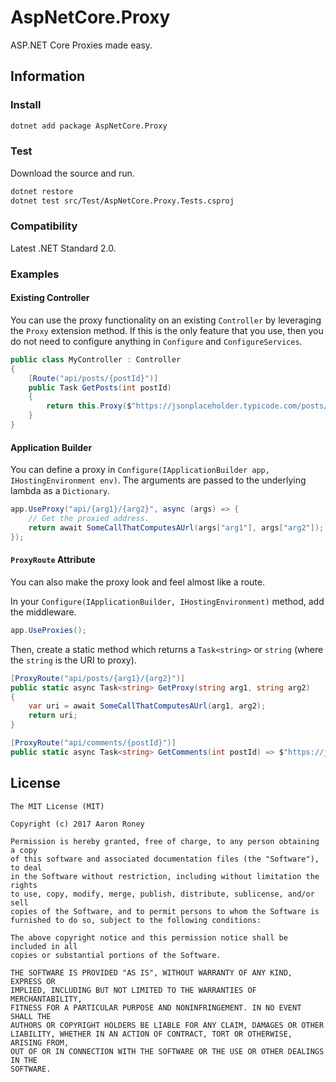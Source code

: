 # AspNetCore.Proxy

ASP.NET Core Proxies made easy.

## Information

### Install

```bash
dotnet add package AspNetCore.Proxy
```

### Test

Download the source and run.

```bash
dotnet restore
dotnet test src/Test/AspNetCore.Proxy.Tests.csproj
```

### Compatibility

Latest .NET Standard 2.0.

### Examples

#### Existing Controller

You can use the proxy functionality on an existing `Controller` by leveraging the `Proxy` extension method.
If this is the only feature that you use, then you do not need to configure anything in `Configure` and `ConfigureServices`.

```csharp
public class MyController : Controller
{
    [Route("api/posts/{postId}")]
    public Task GetPosts(int postId)
    {
        return this.Proxy($"https://jsonplaceholder.typicode.com/posts/{postId}");
    }
}
```

#### Application Builder

You can define a proxy in `Configure(IApplicationBuilder app, IHostingEnvironment env)`.  The arguments are passed to the underlying lambda as a `Dictionary`.

```csharp
app.UseProxy("api/{arg1}/{arg2}", async (args) => {
    // Get the proxied address.
    return await SomeCallThatComputesAUrl(args["arg1"], args["arg2"]);
});
```

#### `ProxyRoute` Attribute

You can also make the proxy look and feel almost like a route.

In your `Configure(IApplicationBuilder, IHostingEnvironment)` method, add the middleware.

```csharp
app.UseProxies();
```

Then, create a static method which returns a `Task<string>` or `string` (where the `string` is the URI to proxy).

```csharp
[ProxyRoute("api/posts/{arg1}/{arg2}")]
public static async Task<string> GetProxy(string arg1, string arg2)
{
    var uri = await SomeCallThatComputesAUrl(arg1, arg2);
    return uri;
}

[ProxyRoute("api/comments/{postId}")]
public static async Task<string> GetComments(int postId) => $"https://jsonplaceholder.typicode.com/posts/{postId}";
```

## License

```
The MIT License (MIT)

Copyright (c) 2017 Aaron Roney

Permission is hereby granted, free of charge, to any person obtaining a copy
of this software and associated documentation files (the "Software"), to deal
in the Software without restriction, including without limitation the rights
to use, copy, modify, merge, publish, distribute, sublicense, and/or sell
copies of the Software, and to permit persons to whom the Software is
furnished to do so, subject to the following conditions:

The above copyright notice and this permission notice shall be included in all
copies or substantial portions of the Software.

THE SOFTWARE IS PROVIDED "AS IS", WITHOUT WARRANTY OF ANY KIND, EXPRESS OR
IMPLIED, INCLUDING BUT NOT LIMITED TO THE WARRANTIES OF MERCHANTABILITY,
FITNESS FOR A PARTICULAR PURPOSE AND NONINFRINGEMENT. IN NO EVENT SHALL THE
AUTHORS OR COPYRIGHT HOLDERS BE LIABLE FOR ANY CLAIM, DAMAGES OR OTHER
LIABILITY, WHETHER IN AN ACTION OF CONTRACT, TORT OR OTHERWISE, ARISING FROM,
OUT OF OR IN CONNECTION WITH THE SOFTWARE OR THE USE OR OTHER DEALINGS IN THE
SOFTWARE.
```